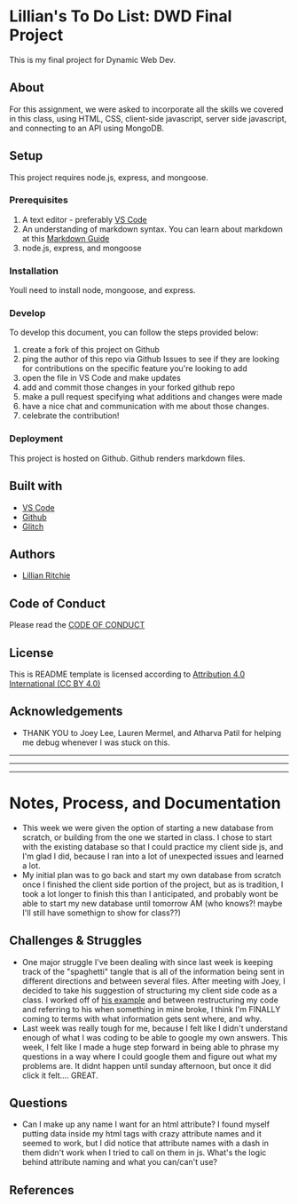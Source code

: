<!-- Every README should start with an H1 -->
# Lillian's To Do List: DWD Final Project
<!-- A one sentence description of the project or assignment -->
This is my final project for Dynamic Web Dev. 


<!-- It is good practice to add an about or summary -->
## About

For this assignment, we were asked to incorporate all the skills we covered in this class, using HTML, CSS, client-side javascript, server side javascript, and connecting to an API using MongoDB. 

<!-- It is essential to describe how to set up your project -->
## Setup

This project requires node.js, express, and mongoose.

<!-- Any knowledge or tools you will need before hand -->
### Prerequisites

1. A text editor - preferably [VS Code](https://code.visualstudio.com/)
2. An understanding of markdown syntax. You can learn about markdown at this [Markdown Guide](https://www.markdownguide.org/getting-started/)
3. node.js, express, and mongoose


<!-- any installation needs should be defined -->
### Installation

Youll need to install node, mongoose, and express.

<!-- Write instructions on how to start working on your project -->
### Develop

To develop this document, you can follow the steps provided below:
1. create a fork of this project on Github
2. ping the author of this repo via Github Issues to see if they are looking for contributions on the specific feature you're looking to add
3. open the file in VS Code and make updates 
4. add and commit those changes in your forked github repo
5. make a pull request specifying what additions and changes were made
6. have a nice chat and communication with me about those changes. 
7. celebrate the contribution! 

<!-- Notes about the deployment -->
### Deployment

This project is hosted on Github. Github renders markdown files.

## Built with

* [VS Code](https://code.visualstudio.com/)
* [Github](https://github.com)
* [Glitch](https://glitch.com)

## Authors

* [Lillian Ritchie](https://github.com/lillianritchie)

## Code of Conduct

Please read the [CODE OF CONDUCT](https://www.mozilla.org/en-US/about/governance/policies/participation/) 

## License

This is README template is licensed according to [Attribution 4.0 International (CC BY 4.0) ](https://creativecommons.org/licenses/by/4.0/)

<!-- thank and reference all the things that made your project happen -->
## Acknowledgements

* THANK YOU to Joey Lee, Lauren Mermel, and Atharva Patil for helping me debug whenever I was stuck on this.
***
***
***

<!-- For your assignments you might consider  -->
# Notes, Process, and Documentation
* This week we were given the option of starting a new database from scratch, or building from the one we started in class. I chose to start with the existing database so that I could practice my client side js, and I'm glad I did, because I ran into a lot of unexpected issues and learned a lot.
* My initial plan was to go back and start my own database from scratch once I finished the client side portion of the project, but as is tradition, I took a lot longer to  finish this than I anticipated, and probably wont be able to start my new database until tomorrow AM (who knows?! maybe I'll still have somethign to show for class??)



<!-- Any specific challenges or struggles documented -->
## Challenges & Struggles
* One major struggle I've been dealing with since last week is keeping track of the "spaghetti" tangle that is all of the information being sent in different directions and between several files. After meeting with Joey, I decided to take his suggestion of structuring my client side code as a class. I worked off of [his example](https://glitch.com/edit/#!/joeyklee-todo-app-mongodb?path=README.md:1:0) and between restructuring my code and referring to his when something in mine broke, I think I'm FINALLY coming to terms with what information gets sent where, and why.
* Last week was really tough for me, because I felt like I didn't understand enough of what I was coding to be able to google my own answers. This week, I felt like I made a huge step forward in being able to phrase my questions in a way where I could google them and figure out what my problems are. It didnt happen until sunday afternoon, but once it did click it felt.... GREAT.

<!-- Any questions you have -->
## Questions
* Can I make up any name I want for an html attribute? I found myself putting data inside my html tags with crazy attribute names and it seemed to work, but I did notice that attribute names with a dash in them didn't work when I tried to call on them in js. What's the logic behind attribute naming and what you can/can't use?

<!-- References for resources and inspiration -->
## References

